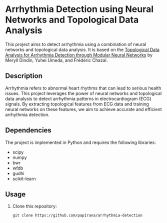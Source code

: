 # Arrhythmia Detection using Neural Networks and Topological Data Analysis

This project aims to detect arrhythmia using a combination of neural networks and topological 
data analysis. It is based on the [Topological Data Analysis for Arrhythmia Detection through Modular Neural Networks](https://arxiv.org/abs/1906.05795) by Meryll Dindin, Yuhei Umeda, and Frédéric Chazal.

## Description
Arrhythmia refers to abnormal heart rhythms that can lead to serious health issues. This project leverages the power of neural networks and topological data analysis to detect arrhythmia patterns in electrocardiogram (ECG) signals. By extracting topological features from ECG data and training neural networks on these features, we aim to achieve accurate and efficient arrhythmia detection.

## Dependencies
The project is implemented in Python and requires the following libraries:
- scipy
- numpy
- bwr
- wfdb
- gudhi
- scikit-learn


## Usage
1. Clone this repository:
   ```shell
   git clone https://github.com/pap1rana/arrhythmia-detection
   ```